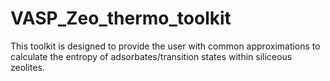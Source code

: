 # VASP_Zeo_thermo_toolkit

This toolkit is designed to provide the user with common approximations to calculate the entropy of adsorbates/transition states within siliceous zeolites.
